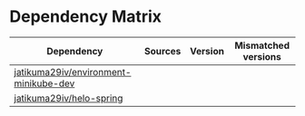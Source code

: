 # Dependency Matrix

Dependency | Sources | Version | Mismatched versions
---------- | ------- | ------- | -------------------
[jatikuma29iv/environment-minikube-dev](https://github.com/jatikuma29iv/environment-minikube-dev.git) |  | []() | 
[jatikuma29iv/helo-spring](https://github.com/jatikuma29iv/helo-spring.git) |  | []() | 
